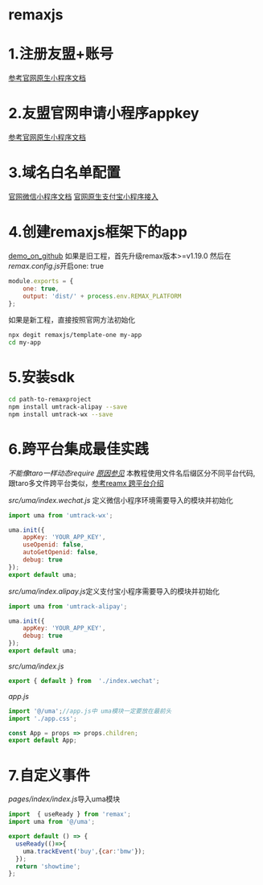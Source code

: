 # remaxjs

# 1.注册友盟+账号
[参考官网原生小程序文档](https://developer.umeng.com/docs/147615/detail/147619)
# 2.友盟官网申请小程序appkey
[参考官网原生小程序文档](https://developer.umeng.com/docs/147615/detail/147619)
# 3.域名白名单配置
 [官网微信小程序文档](https://developer.umeng.com/docs/147615/detail/147619) 
 [官网原生支付宝小程序接入](https://developer.umeng.com/docs/147615/detail/147727)
# 4.创建remaxjs框架下的app
  [demo_on_github](https://github.com/umeng/mp-demos/tree/master/remaxjs)
如果是旧工程，首先升级remax版本>=v1.19.0 
然后在*remax.config.js*开启one: true

```js
module.exports = {
    one: true,
    output: 'dist/' + process.env.REMAX_PLATFORM
};
```
如果是新工程，直接按照官网方法初始化
```bash
npx degit remaxjs/template-one my-app
cd my-app
```
 
# 5.安装sdk

```bash
cd path-to-remaxproject
npm install umtrack-alipay --save
npm install umtrack-wx --save
```
# 6.跨平台集成最佳实践
*不能像taro一样动态require [原因参见](https://zhuanlan.zhihu.com/p/52990313)*
本教程使用文件名后缀区分不同平台代码,跟taro多文件跨平台类似，[参考reamx 跨平台介绍](https://remaxjs.org/one/intro)

*src/uma/index.wechat.js* 定义微信小程序环境需要导入的模块并初始化
```js
import uma from 'umtrack-wx';

uma.init({
    appKey: 'YOUR_APP_KEY',
    useOpenid: false,
    autoGetOpenid: false,
    debug: true
});
export default uma;
```
*src/uma/index.alipay.js*定义支付宝小程序需要导入的模块并初始化
```js
import uma from 'umtrack-alipay';

uma.init({
    appKey: 'YOUR_APP_KEY',
    debug: true
});
export default uma;
```
*src/uma/index.js*
```js
export { default } from  './index.wechat';

```
*app.js*

```js
import '@/uma';//app.js中 uma模块一定要放在最前头
import './app.css';

const App = props => props.children;
export default App;

```
# 7.自定义事件
*pages/index/index.js*导入uma模块

```js
import  { useReady } from 'remax';
import uma from '@/uma';

export default () => {
  useReady(()=>{
    uma.trackEvent('buy',{car:'bmw'});
  });
  return 'showtime';
};
```
